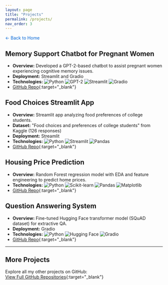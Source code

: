 ```yaml
---
layout: page
title: "Projects"
permalink: /projects/
nav_order: 3
---
```


<p><a href="/" style="text-decoration: none; color: #0366d6;">← Back to Home</a></p>

## Memory Support Chatbot for Pregnant Women
- **Overview:** Developed a GPT-2-based chatbot to assist pregnant women experiencing cognitive memory issues.  
- **Deployment:** Streamlit and Gradio  
- **Technologies:** ![Python](https://img.shields.io/badge/Python-3670A0?style=flat&logo=python) ![GPT-2](https://img.shields.io/badge/GPT--2-FF6F00?style=flat) ![Streamlit](https://img.shields.io/badge/Streamlit-FF4B4B?style=flat&logo=streamlit) ![Gradio](https://img.shields.io/badge/Gradio-1DA1F2?style=flat)  
- [GitHub Repo](https://github.com/NnekaAsuzu/Memory-Support-Chatbot-for-Pregnant-Women){:target="_blank"}

## Food Choices Streamlit App
- **Overview:** Streamlit app analyzing food preferences of college students.  
- **Dataset:** "Food choices and preferences of college students" from Kaggle (126 responses)  
- **Deployment:** Streamlit  
- **Technologies:** ![Python](https://img.shields.io/badge/Python-3670A0?style=flat&logo=python) ![Streamlit](https://img.shields.io/badge/Streamlit-FF4B4B?style=flat) ![Pandas](https://img.shields.io/badge/Pandas-150458?style=flat)  
- [GitHub Repo](https://github.com/NnekaAsuzu/analyzedataset.github.io){:target="_blank"}

## Housing Price Prediction
- **Overview:** Random Forest regression model with EDA and feature engineering to predict home prices.  
- **Technologies:** ![Python](https://img.shields.io/badge/Python-3670A0?style=flat&logo=python) ![Scikit-learn](https://img.shields.io/badge/Scikit--learn-F7931E?style=flat&logo=scikitlearn) ![Pandas](https://img.shields.io/badge/Pandas-150458?style=flat&logo=pandas) ![Matplotlib](https://img.shields.io/badge/Matplotlib-11557C?style=flat&logo=matplotlib)  
- [GitHub Repo](https://github.com/NnekaAsuzu/housepriceprediction){:target="_blank"}

## Question Answering System
- **Overview:** Fine-tuned Hugging Face transformer model (SQuAD dataset) for extractive QA.  
- **Deployment:** Gradio  
- **Technologies:** ![Python](https://img.shields.io/badge/Python-3670A0?style=flat&logo=python) ![Hugging Face](https://img.shields.io/badge/HuggingFace-F6BE00?style=flat) ![Gradio](https://img.shields.io/badge/Gradio-1DA1F2?style=flat)  
- [GitHub Repo](https://github.com/NnekaAsuzu/fine-tuning-on-any-question-answering-dataset-from-HuggingFace){:target="_blank"}

---

## More Projects
Explore all my other projects on GitHub:  
[View Full GitHub Repositories](https://github.com/NnekaAsuzu){:target="_blank"}
